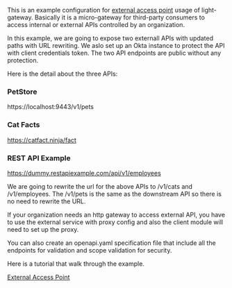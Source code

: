 This is an example configuration for [external access point](https://doc.networknt.com/service/gateway/external-access-point/) usage of light-gateway. Basically it is a micro-gateway for third-party consumers to access internal or external APIs controlled by an organization. 

In this example, we are going to expose two externall APIs with updated paths with URL rewriting. We aslo set up an Okta instance to protect the API with client credentials token. The two API endpoints are public without any protection. 

Here is the detail about the three APIs:

### PetStore

https://localhost:9443/v1/pets

### Cat Facts

https://catfact.ninja/fact

### REST API Example

https://dummy.restapiexample.com/api/v1/employees


We are going to rewrite the url for the above APIs to /v1/cats and /v1/employees. The /v1/pets is the same as the downstream API so there is no need to rewrite the URL. 

If your organization needs an http gateway to access external API, you have to use the external service with proxy config and also the client module will need to set up the proxy. 

You can also create an openapi.yaml specification file that include all the endpoints for validation and scope validation for security. 


Here is a tutorial that walk through the example. 

[External Access Point](https://youtu.be/h0fGpd-u6D0)

